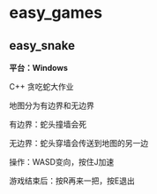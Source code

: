 # easy_games
## easy_snake
**平台：Windows**

C++ 贪吃蛇大作业

地图分为有边界和无边界

有边界：蛇头撞墙会死

无边界：蛇头穿墙会传送到地图的另一边

操作：WASD变向，按住J加速

游戏结束后：按R再来一把，按E退出
